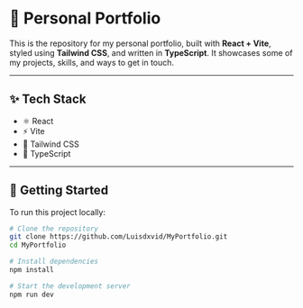 # 💼 Personal Portfolio

This is the repository for my personal portfolio, built with **React + Vite**, styled using **Tailwind CSS**, and written in **TypeScript**. It showcases some of my projects, skills, and ways to get in touch.

---

## ✨ Tech Stack

- ⚛️ React
- ⚡ Vite
- 💨 Tailwind CSS
- 🧠 TypeScript

---

## 🚀 Getting Started

To run this project locally:

```bash
# Clone the repository
git clone https://github.com/Luisdxvid/MyPortfolio.git
cd MyPortfolio

# Install dependencies
npm install

# Start the development server
npm run dev

